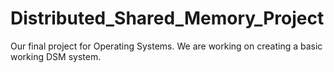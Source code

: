 # Distributed_Shared_Memory_Project
Our final project for Operating Systems. We are working on creating a basic working DSM system.

